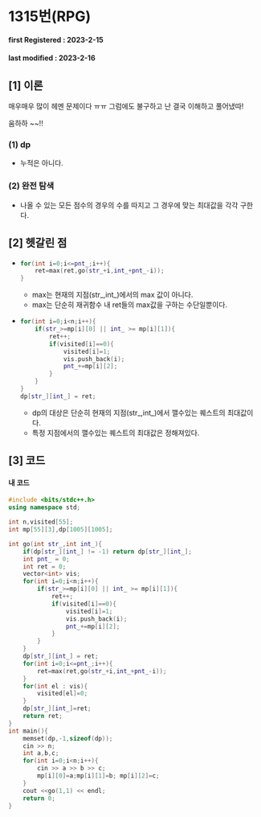 # 1315번(RPG)

#### **first Registered : 2023-2-15**

#### last modified : **2023-2-16**

## \[1] 이론

매우매우 많이 헤멘 문제이다 ㅠㅠ 그럼에도 불구하고 난 결국 이해하고 풀어냈따!

움하하 \~\~!!

### (1) dp

* 누적은 아니다.

### (2) 완전 탐색

* 나올 수 있는 모든 점수의 경우의 수를 따지고 그 경우에 맞는 최대값을 각각 구한다.

## \[2] 헷갈린 점

* ```cpp
  for(int i=0;i<=pnt_;i++){
      ret=max(ret,go(str_+i,int_+pnt_-i));
  }
  ```
  * max는 현재의 지점(str\_,int\_)에서의 max 값이 아니다.
  * max는 단순히 재귀함수 내 ret들의 max값을 구하는 수단일뿐이다.
* ```cpp
  for(int i=0;i<n;i++){
      if(str_>=mp[i][0] || int_ >= mp[i][1]){
          ret++;
          if(visited[i]==0){
              visited[i]=1;
              vis.push_back(i);
              pnt_+=mp[i][2];
          }
      }
  } 
  dp[str_][int_] = ret;
  ```
  * dp의 대상은 단순히 현재의 지점(str\_,int\_)에서 깰수있는 퀘스트의 최대값이다.
  * 특정 지점에서의 깰수있는 퀘스트의 최대값은 정해져있다.

## \[3] 코드

#### 내 코드

```cpp
#include <bits/stdc++.h>
using namespace std;

int n,visited[55];
int mp[55][3],dp[1005][1005];

int go(int str_,int int_){
	if(dp[str_][int_] != -1) return dp[str_][int_];
    int pnt_ = 0;
    int ret = 0;
    vector<int> vis;
    for(int i=0;i<n;i++){
        if(str_>=mp[i][0] || int_ >= mp[i][1]){
            ret++;
            if(visited[i]==0){
                visited[i]=1;
                vis.push_back(i);
                pnt_+=mp[i][2];
            }
        }
    } 
    dp[str_][int_] = ret;
    for(int i=0;i<=pnt_;i++){
        ret=max(ret,go(str_+i,int_+pnt_-i));
    }
    for(int el : vis){
        visited[el]=0;
    }
    dp[str_][int_]=ret;
    return ret;
}
int main(){
    memset(dp,-1,sizeof(dp));
    cin >> n;
    int a,b,c;
    for(int i=0;i<n;i++){
        cin >> a >> b >> c;
        mp[i][0]=a;mp[i][1]=b; mp[i][2]=c;
    }
    cout <<go(1,1) << endl;
    return 0;
}
```
